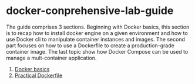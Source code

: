 # docker-conprehensive-lab-guide
The guide comprises 3 sections. Beginning with Docker basics, this section is to recap how to install docker engine on a given environment and how to use Docker cli to manipulate container instances and images. The second part focuses on how to use a Dockerfile to create a production-grade container image. The last topic show how Docker Compose can be used to manage a mult-container application.

1. [Docker basics](/docker-basics.md)
2. [Practical Dockerfile](/dockerfile-practice.md)

